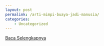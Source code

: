 ```yaml
---
layout: post
permalink: /arti-mimpi-buaya-jadi-manusia/
categories:
    - Uncategorized
---
```


[Baca Selengkapnya](/10)